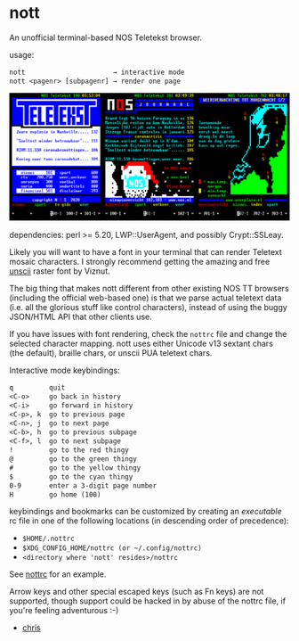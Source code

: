 # nott

An unofficial terminal-based NOS Teletekst browser.

usage:

    nott                      → interactive mode
    nott <pagenr> [subpagenr] → render one page

![screenshots](scr.png)

dependencies: perl >= 5.20, LWP::UserAgent, and possibly Crypt::SSLeay.

Likely you will want to have a font in your terminal that can render Teletext
mosaic characters. I strongly recommend getting the amazing and free
[unscii](http://pelulamu.net/unscii/) raster font by Viznut.

The big thing that makes nott different from other existing NOS TT browsers
(including the official web-based one) is that we parse actual teletext
data (i.e. all the glorious stuff like control characters), instead of
using the buggy JSON/HTML API that other clients use.

If you have issues with font rendering, check the `nottrc` file and
change the selected character mapping. nott uses either Unicode v13
sextant chars (the default), braille chars, or unscii PUA teletext
chars.

Interactive mode keybindings:

    q         quit
    <C-o>     go back in history
    <C-i>     go forward in history
    <C-p>, k  go to previous page
    <C-n>, j  go to next page
    <C-b>, h  go to previous subpage
    <C-f>, l  go to next subpage
    !         go to the red thingy
    @         go to the green thingy
    #         go to the yellow thingy
    $         go to the cyan thingy
    0-9       enter a 3-digit page number
    H         go home (100)

keybindings and bookmarks can be customized by creating an *executable*
rc file in one of the following locations (in descending order of
precedence):

- `$HOME/.nottrc`
- `$XDG_CONFIG_HOME/nottrc (or ~/.config/nottrc)`
- `<directory where 'nott' resides>/nottrc`

See [nottrc](./nottrc) for an example.

Arrow keys and other special escaped keys (such as Fn keys) are not
supported, though support could be hacked in by abuse of the nottrc
file, if you're feeling adventurous :-)

- [chris](https://cjsmeele.nl)
